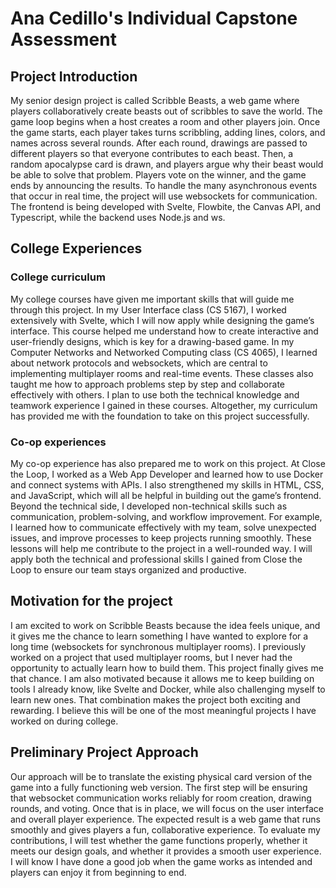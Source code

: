 # Ana Cedillo's Individual Capstone Assessment

## Project Introduction 
My senior design project is called Scribble Beasts, a web game where players collaboratively create beasts out of scribbles to save the world. The game loop begins when a host creates a room and other players join. Once the game starts, each player takes turns scribbling, adding lines, colors, and names across several rounds. After each round, drawings are passed to different players so that everyone contributes to each beast. Then, a random apocalypse card is drawn, and players argue why their beast would be able to solve that problem. Players vote on the winner, and the game ends by announcing the results. To handle the many asynchronous events that occur in real time, the project will use websockets for communication. The frontend is being developed with Svelte, Flowbite, the Canvas API, and Typescript, while the backend uses Node.js and ws.

## College Experiences
### College curriculum
My college courses have given me important skills that will guide me through this project. In my User Interface class (CS 5167), I worked extensively with Svelte, which I will now apply while designing the game’s interface. This course helped me understand how to create interactive and user-friendly designs, which is key for a drawing-based game. In my Computer Networks and Networked Computing class (CS 4065), I learned about network protocols and websockets, which are central to implementing multiplayer rooms and real-time events. These classes also taught me how to approach problems step by step and collaborate effectively with others. I plan to use both the technical knowledge and teamwork experience I gained in these courses. Altogether, my curriculum has provided me with the foundation to take on this project successfully.

### Co-op experiences
My co-op experience has also prepared me to work on this project. At Close the Loop, I worked as a Web App Developer and learned how to use Docker and connect systems with APIs. I also strengthened my skills in HTML, CSS, and JavaScript, which will all be helpful in building out the game’s frontend. Beyond the technical side, I developed non-technical skills such as communication, problem-solving, and workflow improvement. For example, I learned how to communicate effectively with my team, solve unexpected issues, and improve processes to keep projects running smoothly. These lessons will help me contribute to the project in a well-rounded way. I will apply both the technical and professional skills I gained from Close the Loop to ensure our team stays organized and productive.

## Motivation for the project
I am excited to work on Scribble Beasts because the idea feels unique, and it gives me the chance to learn something I have wanted to explore for a long time (websockets for synchronous multiplayer rooms). I previously worked on a project that used multiplayer rooms, but I never had the opportunity to actually learn how to build them. This project finally gives me that chance. I am also motivated because it allows me to keep building on tools I already know, like Svelte and Docker, while also challenging myself to learn new ones. That combination makes the project both exciting and rewarding. I believe this will be one of the most meaningful projects I have worked on during college.

## Preliminary Project Approach
Our approach will be to translate the existing physical card version of the game into a fully functioning web version. The first step will be ensuring that websocket communication works reliably for room creation, drawing rounds, and voting. Once that is in place, we will focus on the user interface and overall player experience. The expected result is a web game that runs smoothly and gives players a fun, collaborative experience. To evaluate my contributions, I will test whether the game functions properly, whether it meets our design goals, and whether it provides a smooth user experience. I will know I have done a good job when the game works as intended and players can enjoy it from beginning to end.
